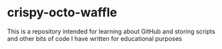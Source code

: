 # crispy-octo-waffle
This is a repository intended for learning about GitHub and storing scripts and other bits of code I have written for educational purposes
